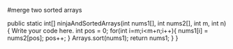 #merge two sorted arrays











 public static int[] ninjaAndSortedArrays(int nums1[], int nums2[], int m, int n) {
 Write your code here.
        int pos = 0;
for(int i=m;i<m+n;i++){
nums1[i] = nums2[pos];
pos++;
}
Arrays.sort(nums1);
return nums1;
    }
}


